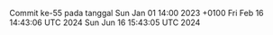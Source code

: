 Commit ke-55 pada tanggal Sun Jan 01 14:00 2023 +0100
Fri Feb 16 14:43:06 UTC 2024
Sun Jun 16 15:43:05 UTC 2024
